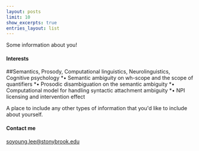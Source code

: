 ```yaml
---
layout: posts
limit: 10
show_excerpts: true
entries_layout: list
---
```



Some information about you!

#### Interests

##Semantics, Prosody, Computational linguistics, Neurolinguistics, Cognitive psychology
*• Semantic ambiguity on wh-scope and the scope of quantifiers
*• Prosodic disambiguation on the semantic ambiguity
*• Computational model for handling syntactic attachment ambiguity
*• NPI licensing and intervention effect

A place to include any other types of information that you'd like to include about yourself.

#### Contact me

[soyoung.lee@stonybrook.edu](mailto:soyoung.lee@stonybrook.edu)

